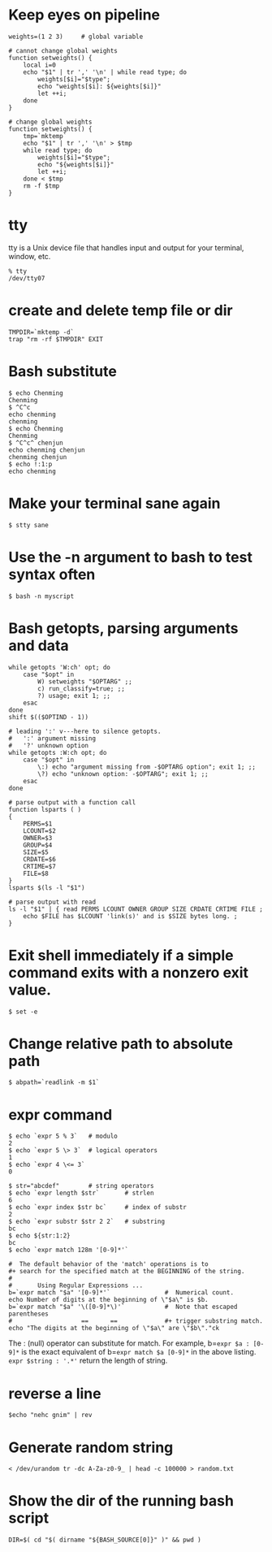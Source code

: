 # Keep eyes on pipeline

    weights=(1 2 3)     # global variable

    # cannot change global weights
    function setweights() { 
        local i=0 
        echo "$1" | tr ',' '\n' | while read type; do  
            weights[$i]="$type"; 
            echo "weights[$i]: ${weights[$i]}" 
            let ++i; 
        done 
    }

    # change global weights
    function setweights() { 
        tmp=`mktemp`
        echo "$1" | tr ',' '\n' > $tmp
        while read type; do 
            weights[$i]="$type";
            echo "${weights[$i]}"
            let ++i;
        done < $tmp
        rm -f $tmp
    }

# tty
tty is a Unix device file that handles input and output for your terminal, window, etc.

    % tty
    /dev/tty07

# create and delete temp file or dir

    TMPDIR=`mktemp -d`
    trap "rm -rf $TMPDIR" EXIT

# Bash substitute

    $ echo Chenming
    Chenming
    $ ^C^c
    echo chenming
    chenming
    $ echo Chenming
    Chenming
    $ ^C^c^ chenjun
    echo chenming chenjun
    chenming chenjun
    $ echo !:1:p
    echo chenming

# Make your terminal sane again

    $ stty sane

# Use the -n argument to bash to test syntax often

    $ bash -n myscript

# Bash getopts, parsing arguments and data

    while getopts 'W:ch' opt; do
        case "$opt" in
            W) setweights "$OPTARG" ;;
            c) run_classify=true; ;;
            ?) usage; exit 1; ;;
        esac
    done
    shift $(($OPTIND - 1))

    # leading ':' v---here to silence getopts.
    #   ':' argument missing
    #   '?' unknown option
    while getopts :W:ch opt; do
        case "$opt" in
            \:) echo "argument missing from -$OPTARG option"; exit 1; ;;
            \?) echo "unknown option: -$OPTARG"; exit 1; ;;
        esac
    done

    # parse output with a function call
    function lsparts ( )
    {
        PERMS=$1
        LCOUNT=$2
        OWNER=$3
        GROUP=$4
        SIZE=$5
        CRDATE=$6
        CRTIME=$7
        FILE=$8
    }
    lsparts $(ls -l "$1")

    # parse output with read
    ls -l "$1" | { read PERMS LCOUNT OWNER GROUP SIZE CRDATE CRTIME FILE ;
        echo $FILE has $LCOUNT 'link(s)' and is $SIZE bytes long. ;
    }

# Exit shell immediately if a simple command exits with a nonzero exit value.

    $ set -e    

# Change relative path to absolute path

    $ abpath=`readlink -m $1`

# expr command

    $ echo `expr 5 % 3`   # modulo
    2
    $ echo `expr 5 \> 3`  # logical operators
    1
    $ echo `expr 4 \<= 3` 
    0

    $ str="abcdef"        # string operators
    $ echo `expr length $str`       # strlen
    6
    $ echo `expr index $str bc`     # index of substr
    2
    $ echo `expr substr $str 2 2`   # substring
    bc
    $ echo ${str:1:2}
    bc
    $ echo `expr match 128m '[0-9]*'`

    #  The default behavior of the 'match' operations is to
    #+ search for the specified match at the BEGINNING of the string.
    #
    #       Using Regular Expressions ...
    b=`expr match "$a" '[0-9]*'`               #  Numerical count.
    echo Number of digits at the beginning of \"$a\" is $b.
    b=`expr match "$a" '\([0-9]*\)'`           #  Note that escaped parentheses
    #                   ==      ==             #+ trigger substring match.
    echo "The digits at the beginning of \"$a\" are \"$b\"."ck

The : (null) operator can substitute for match. For example, b=`expr $a :
[0-9]*` is the exact equivalent of b=`expr match $a [0-9]*` in the above
listing. `expr $string : '.*'` return the length of string.

# reverse a line

    $echo "nehc gnim" | rev

# Generate random string 

    < /dev/urandom tr -dc A-Za-z0-9_ | head -c 100000 > random.txt

# Show the dir of the running bash script

    DIR=$( cd "$( dirname "${BASH_SOURCE[0]}" )" && pwd )
